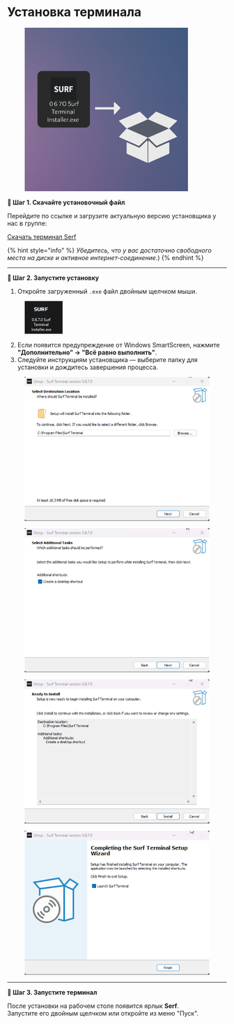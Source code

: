 # Установка терминала

<figure><img src="../.gitbook/assets/ChatGPT Image 25 апр. 2025 г., 11_05_30.png" alt="" width="375"><figcaption></figcaption></figure>

**📁 Шаг 1. Скачайте установочный файл**&#x20;

Перейдите по ссылке и загрузите актуальную версию установщика у нас в группе:

&#x20;[Скачать терминал Serf](https://t.me/+bFWXdMDYwe81MjFi)

{% hint style="info" %}
_Убедитесь, что у вас достаточно свободного места на диске и активное интернет-соединение._)
{% endhint %}

***

**📁 Шаг 2. Запустите установку**

1. Откройте загруженный `.exe` файл двойным щелчком мыши.

<figure><img src="../.gitbook/assets/Снимок экрана 2025-04-25 095131.png" alt="" width="87"><figcaption></figcaption></figure>

2. Если появится предупреждение от Windows SmartScreen, нажмите **"Дополнительно" → "Всё равно выполнить"**.
3. Следуйте инструкциям установщика — выберите папку для установки и дождитесь завершения процесса.

<div><figure><img src="../.gitbook/assets/bandicam 2025-04-25 09-52-14-822.jpg" alt=""><figcaption></figcaption></figure> <figure><img src="../.gitbook/assets/bandicam 2025-04-25 09-52-41-135.jpg" alt=""><figcaption></figcaption></figure> <figure><img src="../.gitbook/assets/bandicam 2025-04-25 09-52-44-819.jpg" alt=""><figcaption></figcaption></figure> <figure><img src="../.gitbook/assets/bandicam 2025-04-25 09-52-51-348.jpg" alt=""><figcaption></figcaption></figure></div>

***

**📁 Шаг 3. Запустите терминал**

После установки на рабочем столе появится ярлык **Serf**.\
Запустите его двойным щелчком или откройте из меню "Пуск".
